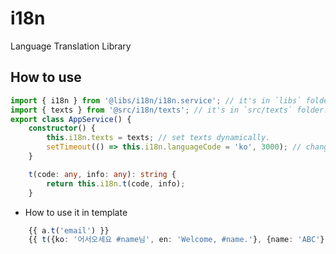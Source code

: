 # i18n

Language Translation Library

## How to use

```` ts
import { i18n } from '@libs/i18n/i18n.service'; // it's in `libs` folder.
import { texts } from '@src/i18n/texts'; // it's in `src/texts` folder.
export class AppService() {
    constructor() {
        this.i18n.texts = texts; // set texts dynamically.
        setTimeout(() => this.i18n.languageCode = 'ko', 3000); // change language dynamically.
    }

    t(code: any, info: any): string {
        return this.i18n.t(code, info);
    }
````

* How to use it in template

```` ts
    {{ a.t('email') }}
    {{ t({ko: '어서오세요 #name님', en: 'Welcome, #name.'}, {name: 'ABC'}) }}
````
